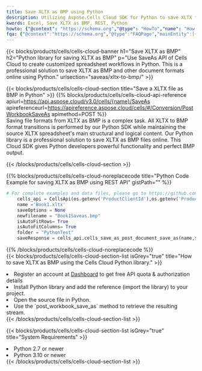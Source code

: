 ```yaml
---
title: Save XLTX as BMP using Python 
description: Utilizing Aspose.Cells Cloud SDK for Python to save XLTX format file as BMP format file. 
kwords: Excel, Save XLTX as BMP, REST, Python
howto: {"@context": "https://schema.org","@type": "HowTo","name": "How to save XLTX as BMP using the Cells Cloud Python library.","description": "How to save XLTX as BMP using the Cells Cloud Python library.","image": {"@type": "ImageObject"},"url": "/python/saveas/xltx-to-bmp/","step": [{ "@type": "HowToStep","name": "How to save XLTX as BMP using the Cells Cloud Python library. step 1", "image": {"@type": "ImageObject",},"url": "/python/saveas/xltx-to-bmp/","text": "Register an account at <a href='https://dashboard.aspose.cloud/'>Dashboard</a> to get free API quota & authorization details",},{ "@type": "HowToStep","name": "How to save XLTX as BMP using the Cells Cloud Python library. step 1", "image": {"@type": "ImageObject",},"url": "/python/saveas/xltx-to-bmp/","text": "Install Python library and add the reference (import the library) to your project.",},{ "@type": "HowToStep","name": "How to save XLTX as BMP using the Cells Cloud Python library. step 1", "image": {"@type": "ImageObject",},"url": "/python/saveas/xltx-to-bmp/","text": "Open the source file in Python.",},{ "@type": "HowToStep","name": "How to save XLTX as BMP using the Cells Cloud Python library. step 1", "image": {"@type": "ImageObject",},"url": "/python/saveas/xltx-to-bmp/","text": "Use the `post_workbook_save_as` method to retrieve the resulting stream.",}, ],"supply": {"@type": "HowToSupply","name": "document"},"tool": [{"@type": "HowToTool","name": "PyCharm, Visual Studio Code, Sublime, Eclipse"},{"@type": "HowToTool","name": "Aspose Cells"}],"totalTime": "PT6M"}
fqa: {"@context":"https://schema.org","@type":"FAQPage","mainEntity":[{"@type":"Question","name":"Why save file as other formats file in C# using REST API?","acceptedAnswer":{"@type":"Answer","text":"Documents are encoded in many ways, and some files may be incompatible with the software you use. To open and read such files, just save them as appropriate file formats.<br/><ol><li>Install .NET SDK and add the reference (import the library) to your project.</li><li>Open the source file in C# using REST API.</li><li>Call the PostWorkbookSaveAsRequest() method, passing an output filename with required extension.</li><li>Get the result of save as a separate file.</li></ol>"}},{"@type":"Question","name":"What file formats can I save as with your C# library?","acceptedAnswer":{"@type":"Answer","text":"We support a variety of file formats for conversion using .NET library, including XLSX, Excel, xls , PDF, CSV, HTML, Markdown, XML, PNG, JPG, TIFF, Json, TXT and many more."}},{"@type":"Question","name":"What is the maximum allowed file size for conversion using this .NET library?","acceptedAnswer":{"@type":"Answer","text":"There are no file size limits for format conversions using .NET library."}}]}
---
```



{{< blocks/products/cells/cells-cloud-banner h1="Save XLTX as BMP" h2="Python library for saving XLTX as BMP" p="Use SaveAs API of Cells Cloud to create customized spreadsheet workflows in Python. This is a professional solution to save XLTX as BMP and other document formats online using Python." urlsection="saveas/xltx-to-bmp/" >}}

{{< blocks/products/cells/cells-cloud-section  title="Save a XLTX file as BMP in Python" >}}
{{% blocks/products/cells/cells-cloud-api-reference  apiurl=https://api.aspose.cloud/v3.0/cells/{name}/SaveAs  apireferenceurl=https://apireference.aspose.cloud/cells/#/Conversion/PostWorkbookSaveAs  apimethod=POST %}}
<br/>
Saving file formats from XLTX as BMP is a complex task. All XLTX to BMP format transitions is performed by our Python SDK while maintaining the source XLTX spreadsheet's main structural and logical content. Our Python library is a professional solution to save XLTX as BMP files online. This Cloud SDK gives Python developers powerful functionality and perfect BMP output.

{{< /blocks/products/cells/cells-cloud-section >}}

{{% blocks/products/cells/cells-cloud-noreplacecode title="Python Code Example for saving XLTX as BMP using REST API" gistPath="" %}}
  
```python
# For complete examples and data files, please go to https://github.com/aspose-cells-cloud/aspose-cells-cloud-python/
    cells_api = CellsApi(os.getenv('ProductClientId'),os.getenv('ProductClientSecret'))
    name ='Book1.xltx'    
    saveOptions = None
    newfilename = "Book1Saveas.bmp"
    isAutoFitRows= True
    isAutoFitColumns= True
    folder = "PythonTest"
    saveResponse = cells_api.cells_save_as_post_document_save_as(name,save_options=saveOptions, newfilename=(folder +'/' + newfilename),folder=folder)
```
  
{{% /blocks/products/cells/cells-cloud-noreplacecode  %}}
<br/>
{{< blocks/products/cells/cells-cloud-section-list isGrey="true"  title="How to save XLTX as BMP using the Cells Cloud Python library." >}}
<li>Register an account at <a href="https://dashboard.aspose.cloud/">Dashboard</a> to get free API quota & authorization details</li>
<li>Install Python library and add the reference (import the library) to your project.</li>
<li>Open the source file in Python.</li>
<li>Use the `post_workbook_save_as` method to retrieve the resulting stream.</li>
{{< /blocks/products/cells/cells-cloud-section-list >}}

{{< blocks/products/cells/cells-cloud-section-list isGrey="true"  title="System Requirements" >}}
<li>Python 2.7 or newer</li>
<li>Python 3.10 or newer</li>
{{< /blocks/products/cells/cells-cloud-section-list >}}
